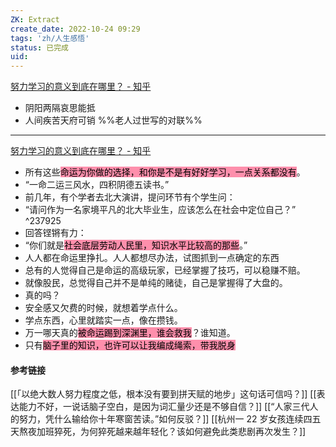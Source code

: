 ```yaml
---
ZK: Extract
create_date: 2022-10-24 09:29
tags: 'zh/人生感悟'
status: 已完成 
uid: 
---
```

[ 努力学习的意义到底在哪里？ - 知乎](https://www.zhihu.com/question/27513493/answer/119732285)

- 阴阳两隔哀思能抵
- 人间疾苦天府可销
%%老人过世写的对联%%
---
[努力学习的意义到底在哪里？ - 知乎](https://www.zhihu.com/question/27513493/answer/88940491)

- 所有这些<mark style="background: #FF5582A6;">命运为你做的选择，和你是不是有好好学习，一点关系都没有</mark>。
- “一命二运三风水，四积阴德五读书。”
- 前几年，有个学者去北大演讲，提问环节有个学生问：
- “请问作为一名家境平凡的北大毕业生，应该怎么在社会中定位自己？” ^237925
- 回答铿锵有力：
- “你们就是<mark style="background: #FF5582A6;">社会底层劳动人民里，知识水平比较高的那些</mark>。”
- 人人都在命运里挣扎。人人都想尽办法，试图抓到一点确定的东西
- 总有的人觉得自己是命运的高级玩家，已经掌握了技巧，可以稳赚不赔。
- 就像股民，总觉得自己并不是单纯的赌徒，自己是掌握得了大盘的。
- 真的吗？
- 安全感又欠费的时候，就想着学点什么。
- 学点东西，心里就踏实一点，像在攒钱。
- 万一哪天真的<mark style="background: #FF5582A6;">被命运踢到深渊里，谁会救我</mark>？谁知道。
- 只有<mark style="background: #FF5582A6;">脑子里的知识，也许可以让我编成绳索，带我脱身</mark>

#### 参考链接

[[「以绝大数人努力程度之低，根本没有要到拼天赋的地步」这句话可信吗？]]
[[表达能力不好，一说话脑子空白，是因为词汇量少还是不够自信？]]
[[“人家三代人的努力，凭什么输给你十年寒窗苦读。”如何反驳？]]
[[杭州一 22 岁女孩连续四五天熬夜加班猝死，为何猝死越来越年轻化？该如何避免此类悲剧再次发生？]]
